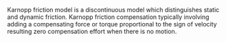 Karnopp friction model is a discontinuous model which distinguishes static and dynamic friction. Karnopp friction compensation typically involving adding a compensating force or torque proportional to the sign of velocity resulting zero compensation effort when there is no motion. 